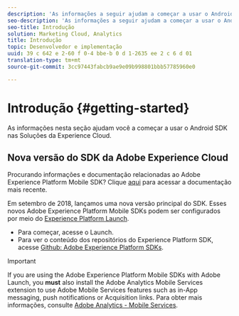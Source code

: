 ```yaml
---
description: 'As informações a seguir ajudam a começar a usar o Android SDK nas Soluções da Experience Cloud '
seo-description: 'As informações a seguir ajudam a começar a usar o Android SDK nas Soluções da Experience Cloud '
seo-title: Introdução
solution: Marketing Cloud, Analytics
title: Introdução
topic: Desenvolvedor e implementação
uuid: 39 c 642 e 2-60 f 0-4 bbe-b 0 d 1-2635 ee 2 c 6 d 01
translation-type: tm+mt
source-git-commit: 3cc97443fabcb9ae9e09b998801bbb57785960e0

---
```



# Introdução {#getting-started}

As informações nesta seção ajudam você a começar a usar o Android SDK nas Soluções da Experience Cloud.

## Nova versão do SDK da Adobe Experience Cloud

Procurando informações e documentação relacionadas ao Adobe Experience Platform Mobile SDK? Clique [aqui](https://aep-sdks.gitbook.io/docs/) para acessar a documentação mais recente.

Em setembro de 2018, lançamos uma nova versão principal do SDK. Esses novos Adobe Experience Platform Mobile SDKs podem ser configurados por meio do [Experience Platform Launch](https://www.adobe.com/experience-platform/launch.html).

* Para começar, acesse o Launch.
* Para ver o conteúdo dos repositórios do Experience Platform SDK, acesse [Github: Adobe Experience Platform SDKs](https://github.com/Adobe-Marketing-Cloud/acp-sdks).

>[!IMPORTANT]
>
> If you are using the Adobe Experience Platform Mobile SDKs with Adobe Launch, you **must** also install the Adobe Analytics Mobile Services extension to use Adobe Mobile Services features such as in-App messaging, push notifications or Acquisition links. Para obter mais informações, consulte [Adobe Analytics - Mobile Services](https://aep-sdks.gitbook.io/docs/using-mobile-extensions/adobe-analytics-mobile-services).
